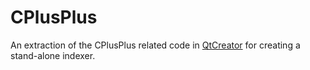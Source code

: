 CPlusPlus
=======

An extraction of the CPlusPlus related code in [QtCreator](http://qt.gitorious.org/qt-creator) for creating a stand-alone indexer.

